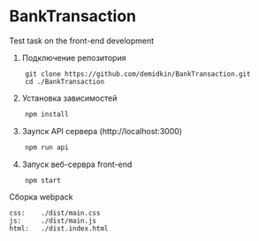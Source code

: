 # BankTransaction
Test task on the front-end development

1. Подключение репозитория  

```git
    git clone https://github.com/demidkin/BankTransaction.git
    cd ./BankTransaction
```

2. Установка зависимостей

```cmd
    npm install
```

3. Заупск API сервера (http://localhost:3000)

```cmd
    npm run api
```    

4. Запуск веб-сервра front-end

```npm
    npm start
``` 

Сборка webpack

    css:    ./dist/main.css
    js:     ./dist/main.js
    html:   ./dist.index.html